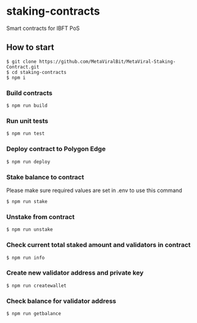 # staking-contracts

Smart contracts for IBFT PoS

## How to start

```shell
$ git clone https://github.com/MetaViralBit/MetaViral-Staking-Contract.git
$ cd staking-contracts
$ npm i
```

### Build contracts

```shell
$ npm run build
```

### Run unit tests

```shell
$ npm run test
```

### Deploy contract to Polygon Edge

```shell
$ npm run deploy
```

### Stake balance to contract

Please make sure required values are set in .env to use this command

```shell
$ npm run stake
```

### Unstake from contract

```shell
$ npm run unstake
```

### Check current total staked amount and validators in contract

```shell
$ npm run info
```

### Create new validator address and private key

```shell
$ npm run createwallet
```


### Check balance for validator address

```shell
$ npm run getbalance
```

